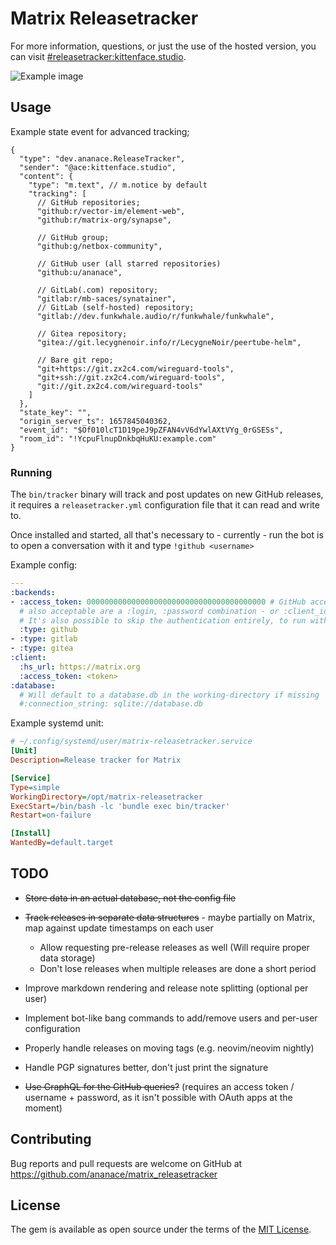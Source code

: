 # Matrix Releasetracker

For more information, questions, or just the use of the hosted version, you can visit [#releasetracker:kittenface.studio](https://matrix.to/#/#releasetracker:kittenface.studio).

![Example image](https://i.imgur.com/iAP1rMs.png)

## Usage

Example state event for advanced tracking;

```jsonc
{
  "type": "dev.ananace.ReleaseTracker",
  "sender": "@ace:kittenface.studio",
  "content": {
    "type": "m.text", // m.notice by default
    "tracking": [
      // GitHub repositories;
      "github:r/vector-im/element-web",
      "github:r/matrix-org/synapse",

      // GitHub group;
      "github:g/netbox-community",

      // GitHub user (all starred repositories)
      "github:u/ananace",

      // GitLab(.com) repository;
      "gitlab:r/mb-saces/synatainer",
      // GitLab (self-hosted) repository;
      "gitlab://dev.funkwhale.audio/r/funkwhale/funkwhale",

      // Gitea repository;
      "gitea://git.lecygnenoir.info/r/LecygneNoir/peertube-helm",

      // Bare git repo;
      "git+https://git.zx2c4.com/wireguard-tools",
      "git+ssh://git.zx2c4.com/wireguard-tools",
      "git://git.zx2c4.com/wireguard-tools"
    ]
  },
  "state_key": "",
  "origin_server_ts": 1657845040362,
  "event_id": "$Of010lcT1D19peJ9pZFAN4vV6dYwlAXtVYg_0rGSESs",
  "room_id": "!YcpuFlnupDnkbqHuKU:example.com"
}
```

### Running

The `bin/tracker` binary will track and post updates on new GitHub releases, it requires a `releasetracker.yml` configuration file that it can read and write to.

Once installed and started, all that's necessary to - currently - run the bot is to open a conversation with it and type `!github <username>`

Example config:

```yaml
---
:backends:
- :access_token: 0000000000000000000000000000000000000000 # GitHub access token - needs the public_repo scope
  # also acceptable are a :login, :password combination - or :client_id, :client_secret for OAuth without GraphQL support
  # It's also possible to skip the authentication entirely, to run with heavily reduced limits
  :type: github
- :type: gitlab
- :type: gitea
:client:
  :hs_url: https://matrix.org
  :access_token: <token>
:database:
  # Will default to a database.db in the working-directory if missing
  #:connection_string: sqlite://database.db
```

Example systemd unit:

```ini
# ~/.config/systemd/user/matrix-releasetracker.service
[Unit]
Description=Release tracker for Matrix

[Service]
Type=simple
WorkingDirectory=/opt/matrix-releasetracker
ExecStart=/bin/bash -lc 'bundle exec bin/tracker'
Restart=on-failure

[Install]
WantedBy=default.target
```

## TODO

- ~~Store data in an actual database, not the config file~~
- ~~Track releases in separate data structures~~ - maybe partially on Matrix, map against update timestamps on each user
  - Allow requesting pre-release releases as well (Will require proper data storage)
  - Don't lose releases when multiple releases are done a short period
- Improve markdown rendering and release note splitting (optional per user)
- Implement bot-like bang commands to add/remove users and per-user configuration
- Properly handle releases on moving tags (e.g. neovim/neovim nightly)
- Handle PGP signatures better, don't just print the signature

- ~~Use GraphQL for the GitHub queries?~~ (requires an access token / username + password, as it isn't possible with OAuth apps at the moment)

## Contributing

Bug reports and pull requests are welcome on GitHub at https://github.com/ananace/matrix_releasetracker

## License

The gem is available as open source under the terms of the [MIT License](https://opensource.org/licenses/MIT).
